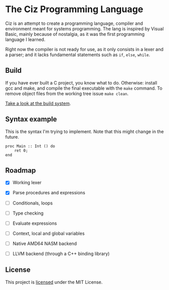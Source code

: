 # The Ciz Programming Language

Ciz is an attempt to create a programming language, compiler and environment meant for systems programming.
The lang is inspired by Visual Basic, mainly because of nostalgia, as it was the first programming language I learned.

Right now the compiler is not ready for use, as it only consists in a lexer and a parser; and it lacks fundamental statements such as `if`, `else`, `while`.


## Build

If you have ever built a C project, you know what to do. Otherwise: install gcc and make, and compile the final executable with the `make` command.
To remove object files from the working tree issue `make clean`.

[Take a look at the build system](./Makefile).


## Syntax example

This is the syntax I'm trying to implement. Note that this might change in the future.

```
proc Main :: Int () do
    ret 0;
end
```


## Roadmap

- [X] Working lexer
- [X] Parse procedures and expressions
- [ ] Conditionals, loops
- [ ] Type checking
- [ ] Evaluate expressions
- [ ] Context, local and global variables
- [ ] Native AMD64 NASM backend
- [ ] LLVM backend (through a C++ binding library)


## License

This project is [licensed](./LICENSE) under the MIT License.
